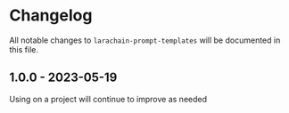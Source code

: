 # Changelog

All notable changes to `larachain-prompt-templates` will be documented in this file.

## 1.0.0 - 2023-05-19

Using on a project will continue to improve as needed
